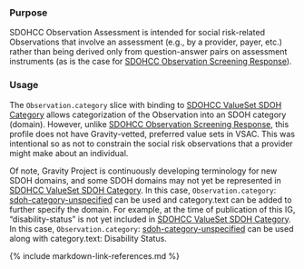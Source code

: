 ### Purpose

SDOHCC Observation Assessment is intended for social risk-related Observations that involve an assessment (e.g., by a provider, payer, etc.) rather than being derived only from question-answer pairs on assessment instruments (as is the case for [SDOHCC Observation Screening Response](StructureDefinition-SDOHCC-ObservationScreeningResponse.html)).

### Usage

The `Observation.category` slice with binding to [SDOHCC ValueSet SDOH Category](ValueSet-SDOHCC-ValueSetSDOHCategory.html) allows categorization of the Observation into an SDOH category (domain). However, unlike [SDOHCC Observation Screening Response](StructureDefinition-SDOHCC-ObservationScreeningResponse.html), this profile does not have Gravity-vetted, preferred value sets in VSAC. This was intentional so as not to constrain the social risk observations that a provider might make about an individual.

Of note, Gravity Project is continuously developing terminology for new SDOH domains, and some SDOH domains may not yet be represented in [SDOHCC ValueSet SDOH Category](ValueSet-SDOHCC-ValueSetSDOHCategory.html). In this case, `Observation.category`: [sdoh-category-unspecified](CodeSystem-SDOHCC-CodeSystemTemporaryCodes.html#SDOHCC-CodeSystemTemporaryCodes-sdoh-category-unspecified) can be used and category.text can be added to further specify the domain. For example, at the time of publication of this IG, “disability-status” is not yet included in [SDOHCC ValueSet SDOH Category](ValueSet-SDOHCC-ValueSetSDOHCategory.html). In this case, `Observation.category`: [sdoh-category-unspecified](CodeSystem-SDOHCC-CodeSystemTemporaryCodes.html#SDOHCC-CodeSystemTemporaryCodes-sdoh-category-unspecified) can be used along with category.text: Disability Status. 


{% include markdown-link-references.md %}
